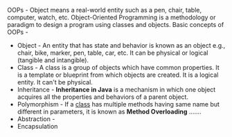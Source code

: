 OOPs - Object means a real-world entity such as a pen, chair, table, computer, watch, etc. Object-Oriented Programming is a methodology or paradigm to design a program using classes and objects.
Basic concepts of OOPs -
-   Object - An entity that has state and behavior is known as an object e.g., chair, bike, marker, pen, table, car, etc. It can be physical or logical (tangible and intangible).
-   Class - A class is a group of objects which have common properties. It is a template or blueprint from which objects are created. It is a logical entity. It can't be physical.
-   Inheritance - **Inheritance in Java** is a mechanism in which one object acquires all the properties and behaviors of a parent object.
-   Polymorphism -  If a [class](https://www.javatpoint.com/object-and-class-in-java) has multiple methods having same name but different in parameters, it is known as **Method Overloading**    ....... 
-   Abstraction -
-   Encapsulation 